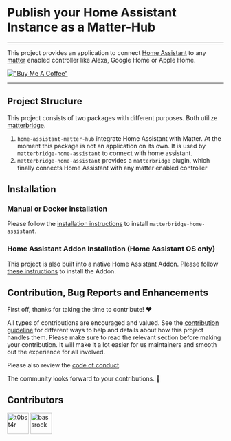 # Publish your Home Assistant Instance as a Matter-Hub

---

This project provides an application to connect [Home Assistant](https://www.home-assistant.io/) to any
[matter](https://csa-iot.org/all-solutions/matter/) enabled controller like Alexa, Google Home or Apple Home.

[!["Buy Me A Coffee"](https://www.buymeacoffee.com/assets/img/custom_images/orange_img.png)](https://www.buymeacoffee.com/t0bst4r)

---

## Project Structure

This project consists of two packages with different purposes. Both utilize [matterbridge](https://github.com/Luligu/matterbridge).

1. `home-assistant-matter-hub` integrate Home Assistant with Matter. At the moment this package is not an application on its own. It is used by `matterbridge-home-assistant` to connect with home assistant.
2. `matterbridge-home-assistant` provides a `matterbridge` plugin, which finally connects Home Assistant with any matter enabled controller

## Installation

### Manual or Docker installation

Please follow the [installation instructions](./packages/matterbridge-home-assistant/README.md) to install
`matterbridge-home-assistant`.

### Home Assistant Addon Installation (Home Assistant OS only)

This project is also built into a native Home Assistant Addon. Please follow
[these instructions](https://github.com/t0bst4r/matterbridge-home-assistant-addon) to install the Addon.

## Contribution, Bug Reports and Enhancements

First off, thanks for taking the time to contribute! ❤️

All types of contributions are encouraged and valued. See the [contribution guideline](CONTRIBUTING.md) for different
ways to help and details about how this project handles them. Please make sure to read the relevant section before
making your contribution. It will make it a lot easier for us maintainers and smooth out the experience for all
involved.

Please also review the [code of conduct](CODE_OF_CONDUCT.md).

The community looks forward to your contributions. 🎉

## Contributors

[<img src="https://github.com/t0bst4r.png" width="50px" alt="t0bst4r" title="t0bst4r" />](https://github.com/t0bst4r)
[<img src="https://github.com/bassrock.png" width="50px" alt="bassrock" title="bassrock" />](https://github.com/bassrock)
